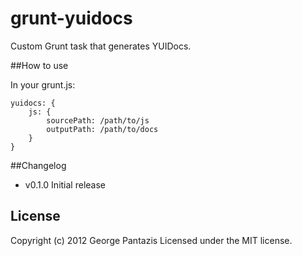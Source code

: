 # grunt-yuidocs

Custom Grunt task that generates YUIDocs.

##How to use

In your grunt.js:

	yuidocs: {
		js: {
			sourcePath: /path/to/js
			outputPath: /path/to/docs
		}
	}


##Changelog

* v0.1.0 Initial release


## License
Copyright (c) 2012 George Pantazis
Licensed under the MIT license.

